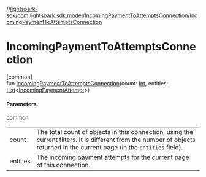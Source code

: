 //[lightspark-sdk](../../../index.md)/[com.lightspark.sdk.model](../index.md)/[IncomingPaymentToAttemptsConnection](index.md)/[IncomingPaymentToAttemptsConnection](-incoming-payment-to-attempts-connection.md)

# IncomingPaymentToAttemptsConnection

[common]\
fun [IncomingPaymentToAttemptsConnection](-incoming-payment-to-attempts-connection.md)(count: [Int](https://kotlinlang.org/api/latest/jvm/stdlib/kotlin/-int/index.html), entities: [List](https://kotlinlang.org/api/latest/jvm/stdlib/kotlin.collections/-list/index.html)&lt;[IncomingPaymentAttempt](../-incoming-payment-attempt/index.md)&gt;)

#### Parameters

common

| | |
|---|---|
| count | The total count of objects in this connection, using the current filters. It is different from the number of objects returned in the current page (in the `entities` field). |
| entities | The incoming payment attempts for the current page of this connection. |

